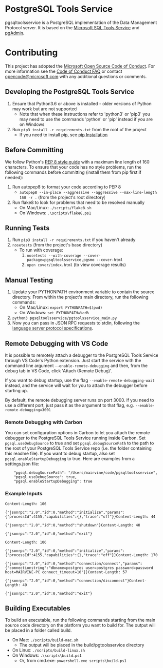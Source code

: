 # PostgreSQL Tools Service
pgsqltoolsservice is a PostgreSQL implementation of the Data Management Protocol server. It is based on the [Microsoft SQL Tools Service](https://github.com/Microsoft/sqltoolsservice) and [pgAdmin](https://www.pgadmin.org).

# Contributing

This project has adopted the [Microsoft Open Source Code of Conduct](https://opensource.microsoft.com/codeofconduct/). For more information see the [Code of Conduct FAQ](https://opensource.microsoft.com/codeofconduct/faq/) or contact [opencode@microsoft.com](mailto:opencode@microsoft.com) with any additional questions or comments.

## Developing the PostgreSQL Tools Service
1. Ensure that Python3.6 or above is installed - older versions of Python may work but are not supported
    - Note that when these instructions refer to 'python3' or 'pip3' you may need to use the commands 'python' or 'pip' instead if you are on Windows
2. Run `pip3 install -r requirements.txt` from the root of the project
    - If you need to install pip, see [pip Installation](https://pip.pypa.io/en/latest/installing/)

## Before Committing
We follow Python's [PEP 8 style guide](https://www.python.org/dev/peps/pep-0008) with a maximum line length of 160 characters. To ensure that your code has no style problems, run the following commands before committing (install them from pip first if needed):
1. Run autopep8 to format your code according to PEP 8
    - `autopep8 --in-place --aggressive --aggressive --max-line-length 160 -r .` (from the project's root directory)
2. Run flake8 to look for problems that need to be resolved manually
    - On Mac/Linux: `./scripts/flake8.sh`
    - On Windows: `.\scripts\flake8.ps1`

## Running Tests
1. Run `pip3 install -r requirements.txt` if you haven't already
2. `nosetests` (from the project's base directory)
    - To run with coverage:
        1. `nosetests --with-coverage --cover-package=pgsqltoolsservice,pgsmo --cover-html`
        2. `open cover/index.html` (to view coverage results)

## Manual Testing
1. Update your PYTHONPATH environment variable to contain the source directory. From within the project's main directory, run the following commands:
    - On Mac/Linux: `export PYTHONPATH=$(pwd)`
    - On Windows: `set PYTHONPATH=%cd%`
2. `python3 pgsqltoolsservice/pgtoolsservice_main.py`
3. Now you can pass in JSON RPC requests to stdin, following the [language server protocol specifications](https://github.com/Microsoft/language-server-protocol/blob/master/protocol.md).

## Remote Debugging with VS Code
It is possible to remotely attach a debugger to the PostgreSQL Tools Service through VS Code's Python extension. Just start the service with the command line argument `--enable-remote-debugging` and then, from the debug tab in VS Code, click 'Attach (Remote Debug)'.

If you want to debug startup, use the flag `--enable-remote-debugging-wait` instead, and the service will wait for you to attach the debugger before starting up.

By default, the remote debugging server runs on port 3000. If you need to use a different port, just pass it as the argument to that flag, e.g. `--enable-remote-debugging=3001`

### Remote Debugging with Carbon
You can set configuration options in Carbon to let you attach the remote debugger to the PostgreSQL Tools Service running inside Carbon. Set `pgsql.useDebugSource` to true and set `pgsql.debugSourcePath` to the path to the root of your PostgreSQL Tools Service repo (i.e. the folder containing this readme file). If you want to debug startup, also set `pgsql.enableStartupDebugging` to true. Here are examples from a settings.json file:

```
    "pgsql.debugSourcePath": "/Users/mairvine/code/pgsqltoolsservice",
    "pgsql.useDebugSource": true,
    "pgsql.enableStartupDebugging": true
```

### Example Inputs
```
Content-Length: 106

{"jsonrpc":"2.0","id":0,"method":"initialize","params":{"processId":4155,"capabilities":{},"trace":"off"}}Content-Length: 44

{"jsonrpc":"2.0","id":0,"method":"shutdown"}Content-Length: 40

{"jsonrpc":"2.0","id":0,"method":"exit"}
```

```
Content-Length: 106

{"jsonrpc":"2.0","id":0,"method":"initialize","params":{"processId":4155,"capabilities":{},"trace":"off"}}Content-Length: 170

{"jsonrpc":"2.0","id":0,"method":"connection/connect","params":{"connectionstring":"dbname=postgres user=postgres password=password host=MAIRVINE-PC connect_timeout=10"}}Content-Length: 57

{"jsonrpc":"2.0","id":0,"method":"connection/disconnect"}Content-Length: 40

{"jsonrpc":"2.0","id":0,"method":"exit"}
```

## Building Executables
To build an executable, run the following commands starting from the main source code directory on the platform you want to build for. The output will be placed in a folder called build.
- On Mac: `./scripts/build-mac.sh`
    - The output will be placed in the build/pgtoolsservice directory
- On Linux: `./scripts/build-linux.sh`
- On Windows: `.\scripts\build.ps1`
    - Or, from cmd.exe: `powershell.exe scripts\build.ps1`
